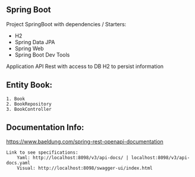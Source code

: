 ## Spring Boot


Project SpringBoot with dependencies / Starters:

* H2
* Spring Data JPA
* Spring Web
* Spring Boot Dev Tools

Application API Rest with access to DB H2 to persist information

## Entity Book:
    1. Book
    2. BookRepository
    3. BookController

## Documentation Info:
https://www.baeldung.com/spring-rest-openapi-documentation

    Link to see specifications:
        Yaml: http://localhost:8098/v3/api-docs/ | localhost:8098/v3/api-docs.yaml
        Visual: http://localhost:8098/swagger-ui/index.html